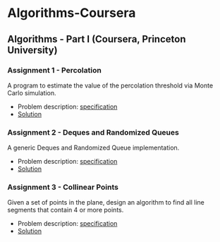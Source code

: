 # Algorithms-Coursera


## Algorithms - Part I (Coursera, Princeton University)

### Assignment 1 - Percolation
A program to estimate the value of the percolation threshold via Monte Carlo simulation.

* Problem description: [specification](https://coursera.cs.princeton.edu/algs4/assignments/percolation/specification.php "")
* [Solution](https://github.com/lina994/Algorithms-Coursera/tree/master/algorithms_part1/percolation "")

### Assignment 2 - Deques and Randomized Queues
A generic Deques and Randomized Queue implementation.

* Problem description: [specification](https://coursera.cs.princeton.edu/algs4/assignments/queues/specification.php "")
* [Solution](https://github.com/lina994/Algorithms-Coursera/tree/master/algorithms_part1/queues "")

### Assignment 3 - Collinear Points
Given a set of points in the plane, design an algorithm to find all line segments that contain 4 or more points.

* Problem description: [specification](https://coursera.cs.princeton.edu/algs4/assignments/collinear/specification.php "")
* [Solution](https://github.com/lina994/Algorithms-Coursera/tree/master/algorithms_part1/collinear "")

